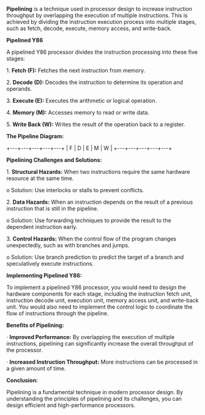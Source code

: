 
**Pipelining** is a technique used in processor design to increase instruction throughput by overlapping the execution of multiple instructions. This is achieved by dividing the instruction execution process into multiple stages, such as fetch, decode, execute, memory access, and write-back.

**Pipelined Y86**

A pipelined Y86 processor divides the instruction processing into these five stages:

1. **Fetch (F):** Fetches the next instruction from memory.

2. **Decode (D):** Decodes the instruction to determine its operation and operands.

3. **Execute (E):** Executes the arithmetic or logical operation.

4. **Memory (M):** Accesses memory to read or write data.

5. **Write Back (W):** Writes the result of the operation back to a register.

**The Pipeline Diagram:**

+---+---+---+---+---+
|  F  |  D  |  E  |  M |  W  |
+---+---+---+---+---+

**Pipelining Challenges and Solutions:**

1. **Structural Hazards:** When two instructions require the same hardware resource at the same time.

o Solution: Use interlocks or stalls to prevent conflicts.

2. **Data Hazards:** When an instruction depends on the result of a previous instruction that is still in the pipeline.

o Solution: Use forwarding techniques to provide the result to the dependent instruction early.

3. **Control Hazards:** When the control flow of the program changes unexpectedly, such as with branches and jumps.

o Solution: Use branch prediction to predict the target of a branch and speculatively execute instructions.

**Implementing Pipelined Y86:**

To implement a pipelined Y86 processor, you would need to design the hardware components for each stage, including the instruction fetch unit, instruction decode unit, execution unit, memory access unit, and write-back unit. You would also need to implement the control logic to coordinate the flow of instructions through the pipeline.

**Benefits of Pipelining:**

· **Improved Performance:** By overlapping the execution of multiple instructions, pipelining can significantly increase the overall throughput of the processor.

· **Increased Instruction Throughput:** More instructions can be processed in a given amount of time.

**Conclusion:**

Pipelining is a fundamental technique in modern processor design. By understanding the principles of pipelining and its challenges, you can design efficient and high-performance processors.